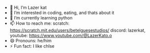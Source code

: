 - 👋 Hi, I’m Lazer kat
- 👀 I’m interested in coding, eating, and thats about it
- 🌱 I’m currently learning python
- 📫 How to reach me: scratch: https://scratch.mit.edu/users/betelguesestudios/ discord: lazerkat, youtube: https://www.youtube.com/@LazerKato.o
- 😄 Pronouns: he/him
- ⚡ Fun fact: I like chIse
